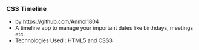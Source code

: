 
<br>
<b><h3>CSS Timeline</h3></b>
 
- by https://github.com/Anmol1804
- A timeline app to manage your important dates like birthdays, meetings etc.
- Technologies Used : HTML5 and CSS3 
<br>
